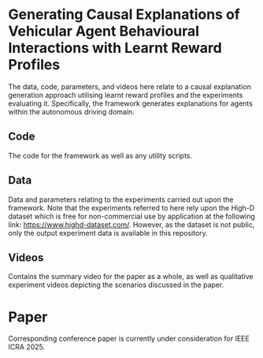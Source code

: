 # Generating Causal Explanations of Vehicular Agent Behavioural Interactions with Learnt Reward Profiles
The data, code, parameters, and videos here relate to a causal explanation generation approach utilising learnt reward profiles and the experiments evaluating it. Specifically, the framework generates explanations for agents within the autonomous driving domain.

## Code
The code for the framework as well as any utility scripts.

## Data
Data and parameters relating to the experiments carried out upon the framework. Note that the experiments referred to here rely upon the High-D dataset which is free for non-commercial use by application at the following link: https://www.highd-dataset.com/. However, as the dataset is not public, only the output experiment data is available in this repository.

## Videos
Contains the summary video for the paper as a whole, as well as qualitative experiment videos depicting the scenarios discussed in the paper.

# Paper
Corresponding conference paper is currently under consideration for IEEE ICRA 2025.
